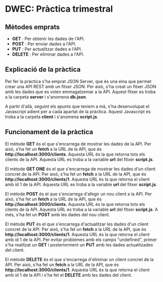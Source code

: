 # DWEC: Pràctica trimestral

## Mètodes emprats

-  **GET** : Per obtenir les dades de l'API.
-  **POST** : Per enviar dades a l'API.
-  **PUT** : Per actualitzar dades a l'API.
-  **DELETE** : Per eliminar dades a l'API.

## Explicació de la pràctica

Per fer la pràctica s'ha emprat JSON Server, que és una eina que permet crear una API REST amb un fitxer JSON. Per això, s'ha creat un fitxer JSON amb les dades que es volen emmagatzemar a la API. Aquest fitxer es troba a la carpeta  **server**  i s'anomena  **db.json**.

A partir d'allà, seguint els apunts que teniem a mà, s'ha desenvolupat el Javascript adient per a cada apartat de la pràctica. Aquest Javascript es troba a la carpeta  **client**  i s'anomena  **script.js**.

## Funcionament de la pràctica

El mètode **GET** és el que s'encarrega de mostrar les dades de la API. Per això, s'ha fet un  **fetch**  a la URL de la API, que és  **http://localhost:3000/clients**. Aquesta URL és la que retorna tots els clients de la API. Aquesta URL es troba a la variable  **url**  del fitxer  **script.js**.

El mètode **GET ONE** és el que s'encarrega de mostrar les dades d'un client concret de la API. Per això, s'ha fet un  **fetch**  a la URL de la API, que és  **http://localhost:3000/clients/1**. Aquesta URL és la que retorna el client amb id 1 de la API. Aquesta URL es troba a la variable  **url**  del fitxer  **script.js**.

El mètode **POST** és el que s'encarrega d'afegir un nou client a la API. Per això, s'ha fet un  **fetch**  a la URL de la API, que és  **http://localhost:3000/clients**. Aquesta URL és la que retorna tots els clients de la API. Aquesta URL es troba a la variable  **url**  del fitxer  **script.js**. A més, s'ha fet un  **POST**  amb les dades del nou client.

El mètode **PUT** és el que s'encarrega d'actualitzar les dades d'un client concret de la API. Per això, s'ha fet un  **fetch**  a la URL de la API, que és  **http://localhost:3000/clients/1**. Aquesta URL és la que retorna el client amb id 1 de la API. Per evitar problemes amb els camps "undefined", primer s'ha realitzat un **GET** i posteriorment un  **PUT**  amb les dades actualitzades del client.

El mètode **DELETE** és el que s'encarrega d'eliminar un client concret de la API. Per això, s'ha fet un  **fetch**  a la URL de la API, que és  **http://localhost:3000/clients/1**. Aquesta URL és la que retorna el client amb id 1 de la API i s'ha fet el **DELETE** amb les dades del client.
